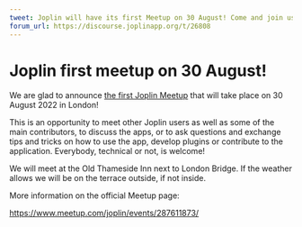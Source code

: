 ```yaml
---
tweet: Joplin will have its first Meetup on 30 August! Come and join us at the Old Thameside Inn next to London Bridge! https://www.meetup.com/joplin/events/287611873/
forum_url: https://discourse.joplinapp.org/t/26808
---
```


# Joplin first meetup on 30 August!

We are glad to announce [the first Joplin Meetup](https://www.meetup.com/joplin/events/287611873/) that will take place on 30 August 2022 in London!

This is an opportunity to meet other Joplin users as well as some of the main contributors, to discuss the apps, or to ask questions and exchange tips and tricks on how to use the app, develop plugins or contribute to the application. Everybody, technical or not, is welcome!

We will meet at the Old Thameside Inn next to London Bridge. If the weather allows we will be on the terrace outside, if not inside.

More information on the official Meetup page:

https://www.meetup.com/joplin/events/287611873/

